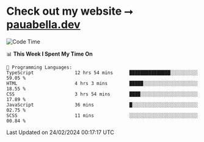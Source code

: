 # Check out my website ⭢ [pauabella.dev](https://pauabella.dev)

<!--START_SECTION:waka-->
![Code Time](http://img.shields.io/badge/Code%20Time-3%2C024%20hrs%2052%20mins-blue)

📊 **This Week I Spent My Time On** 

```text
💬 Programming Languages: 
TypeScript               12 hrs 54 mins      ███████████████░░░░░░░░░░   59.05 % 
HTML                     4 hrs 3 mins        █████░░░░░░░░░░░░░░░░░░░░   18.55 % 
CSS                      3 hrs 54 mins       ████░░░░░░░░░░░░░░░░░░░░░   17.89 % 
JavaScript               36 mins             █░░░░░░░░░░░░░░░░░░░░░░░░   02.75 % 
SCSS                     11 mins             ░░░░░░░░░░░░░░░░░░░░░░░░░   00.84 % 
```


 Last Updated on 24/02/2024 00:17:17 UTC
<!--END_SECTION:waka-->
